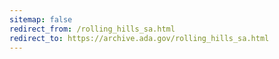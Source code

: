 ```yaml
---
sitemap: false 
redirect_from: /rolling_hills_sa.html 
redirect_to: https://archive.ada.gov/rolling_hills_sa.html 
---
```

